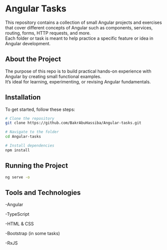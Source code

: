 # Angular Tasks

This repository contains a collection of small Angular projects and exercises that cover different concepts of Angular such as components, services, routing, forms, HTTP requests, and more.  
Each folder or task is meant to help practice a specific feature or idea in Angular development.

## About the Project

The purpose of this repo is to build practical hands-on experience with Angular by creating small functional examples.  
It’s ideal for learning, experimenting, or revising Angular fundamentals.

## Installation

To get started, follow these steps:

```bash
# Clone the repository
git clone https://github.com/BakrAbuHassiba/Angular-tasks.git

# Navigate to the folder
cd Angular-tasks

# Install dependencies
npm install
```

## Running the Project
```bash
ng serve -o
```
## Tools and Technologies

-Angular

-TypeScript

-HTML & CSS

-Bootstrap (in some tasks)

-RxJS
